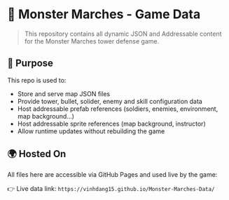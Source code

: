 # 🧩 Monster Marches - Game Data

> This repository contains all dynamic JSON and Addressable content for the Monster Marches tower defense game.

## 🔗 Purpose

This repo is used to:
- Store and serve map JSON files
- Provide tower, bullet, solider, enemy and skill configuration data
- Host addressable prefab references (soldiers, enemies, environment, map background...)
- Host addressable sprite references (map background, instructor)
- Allow runtime updates without rebuilding the game

## 🌍 Hosted On
All files here are accessible via GitHub Pages and used live by the game:

👉 Live data link: `https://vinhdang15.github.io/Monster-Marches-Data/`
